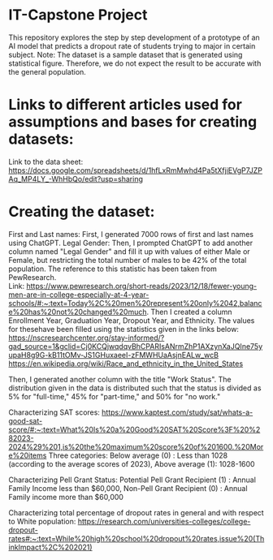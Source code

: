 # IT-Capstone Project    
This repository explores the step by step development of a prototype of an AI model that predicts a dropout rate of students trying to major in  certain subject. Note: The dataset is a sample dataset that is generated using statistical figure. Therefore, we do not expect the result to be accurate with the general population.   

# Links to different articles used for assumptions and bases for creating datasets:  
  
Link to the data sheet:  
https://docs.google.com/spreadsheets/d/1hfLxRmMwhd4Pa5tXfjiEVgP7JZPAq_MP4LY_-WhHbQo/edit?usp=sharing  

  # Creating the dataset:
  First and Last names: First, I generated 7000 rows of first and last names using ChatGPT. 
  Legal Gender: Then, I prompted ChatGPT to add another column named "Legal Gender" and fill it up with values of either Male or Female, but restricting the total number of males to be 42% of the total population. The reference to this statistic has been taken from PewResearch.    
  Link: https://www.pewresearch.org/short-reads/2023/12/18/fewer-young-men-are-in-college-especially-at-4-year-schools/#:~:text=Today%2C%20men%20represent%20only%2042,balance%20has%20not%20changed%20much.
  Then I created a column Enrollment Year, Graduation Year, Dropout Year, and Ethnicity. The values for thesehave been filled using the statistics given in the links below:
  https://nscresearchcenter.org/stay-informed/?gad_source=1&gclid=Cj0KCQjwqdqvBhCPARIsANrmZhP1AXzynXaJQIne75yupaH8g9G-kB11tOMv-JS1GHuxaeeI-zFMWHUaAsjnEALw_wcB
  https://en.wikipedia.org/wiki/Race_and_ethnicity_in_the_United_States

  Then, I generated another column with the title "Work Status". The distribution given in the data is distributed such that the status is divided as 5% for "full-time," 45% for "part-time," and 50% for "no work." 
    
Characterizing SAT scores:  https://www.kaptest.com/study/sat/whats-a-good-sat-score/#:~:text=What%20Is%20a%20Good%20SAT%20Score%3F%20%282023-2024%29%201,is%20the%20maximum%20score%20of%201600.%20More%20items
  Three categories:  Below average (0) : Less than 1028 (according to the average scores of 2023),  Above average (1): 1028-1600   

  Characterizing Pell Grant Status:  Potential Pell Grant Recipient (1) : Annual Family Income less than $60,000, Non-Pell Grant Recipient (0) : Annual Family income more than $60,000  

  Characterizing total percentage of dropout rates in general and with respect to White population:  https://research.com/universities-colleges/college-dropout-rates#:~:text=While%20high%20school%20dropout%20rates,issue%20(ThinkImpact%2C%202021)

  


